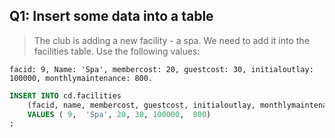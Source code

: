 ## Q1: Insert some data into a table

> The club is adding a new facility - a spa. We need to add it into the facilities table. Use the following values:

    facid: 9, Name: 'Spa', membercost: 20, guestcost: 30, initialoutlay: 100000, monthlymaintenance: 800.

```sql
INSERT INTO cd.facilities
	(facid, name, membercost, guestcost, initialoutlay, monthlymaintenance)
	VALUES ( 9,  'Spa', 20, 30, 100000,  800)
;
```